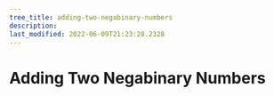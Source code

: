 ```yaml
---
tree_title: adding-two-negabinary-numbers
description: 
last_modified: 2022-06-09T21:23:28.2328
---
```


# Adding Two Negabinary Numbers
